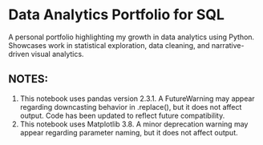 # Data Analytics Portfolio for SQL
A personal portfolio highlighting my growth in data analytics using Python. Showcases work in statistical exploration, data cleaning, and narrative-driven visual analytics.


## NOTES:
1. This notebook uses pandas version 2.3.1. A FutureWarning may appear regarding downcasting behavior in .replace(), but it does not affect output. Code has been updated to reflect future compatibility.
2. This notebook uses Matplotlib 3.8. A minor deprecation warning may appear regarding parameter naming, but it does not affect output.
